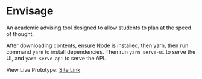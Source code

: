 # Envisage
An academic advising tool designed to allow students to plan at the speed of thought.

After downloading contents, ensure Node is installed, then yarn, then run command `yarn` to install dependencies. Then run `yarn serve-ui` to serve the UI, and `yarn serve-api` to serve the API.

View Live Prototype: [Site Link](http://envisage.timtheswan.com/)

